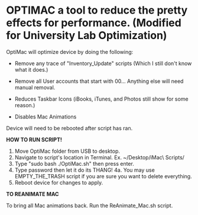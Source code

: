 # OPTIMAC a tool to reduce the pretty effects for performance. (Modified for University Lab Optimization)

OptiMac will optimize device by doing the following:

  - Remove any trace of "Inventory_Update" scripts (Which I still don't know what it does.)

  - Remove all User accounts that start with 00... Anything else will need manual removal.

  - Reduces Taskbar Icons (iBooks, iTunes, and Photos still show for some reason.)

  - Disables Mac Animations

Device will need to be rebooted after script has ran.




<b>HOW TO RUN SCRIPT!</b>

 1. Move OptiMac folder from USB to desktop.
 2. Navigate to script's location in Terminal.
	Ex. ~/Desktop/iMac\ Scripts/
 3. Type "sudo bash ./OptiMac.sh" then press enter.
 4. Type password then let it do its THANG!
 4a. You may use EMPTY_THE_TRASH script if you are sure you want to delete everything.
 5. Reboot device for changes to apply.


<b>TO REANIMATE MAC</b>

To bring all Mac animations back. Run the ReAnimate_Mac.sh script.

